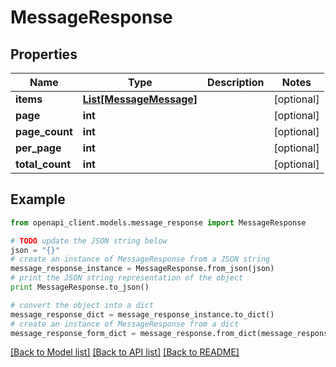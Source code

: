 # MessageResponse


## Properties
Name | Type | Description | Notes
------------ | ------------- | ------------- | -------------
**items** | [**List[MessageMessage]**](MessageMessage.md) |  | [optional] 
**page** | **int** |  | [optional] 
**page_count** | **int** |  | [optional] 
**per_page** | **int** |  | [optional] 
**total_count** | **int** |  | [optional] 

## Example

```python
from openapi_client.models.message_response import MessageResponse

# TODO update the JSON string below
json = "{}"
# create an instance of MessageResponse from a JSON string
message_response_instance = MessageResponse.from_json(json)
# print the JSON string representation of the object
print MessageResponse.to_json()

# convert the object into a dict
message_response_dict = message_response_instance.to_dict()
# create an instance of MessageResponse from a dict
message_response_form_dict = message_response.from_dict(message_response_dict)
```
[[Back to Model list]](../README.md#documentation-for-models) [[Back to API list]](../README.md#documentation-for-api-endpoints) [[Back to README]](../README.md)


